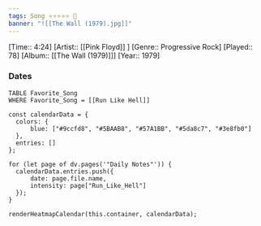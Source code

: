 ```yaml
---
tags: Song ⭐⭐⭐⭐⭐ 💛
banner: "![[The Wall (1979).jpg]]"
---
```

[Time:: 4:24]
[Artist:: [[Pink Floyd]] ]
[Genre:: Progressive Rock]
[Played:: 78]
[Album:: [[The Wall (1979)]]]
[Year:: 1979]
### Dates
````dataview
TABLE Favorite_Song
WHERE Favorite_Song = [[Run Like Hell]]
````

  ```dataviewjs
const calendarData = { 
	colors: { 
		blue: ["#9ccfd8", "#5BAAB8", "#57A1BB", "#5da8c7", "#3e8fb0"] 
	}, 
	entries: [] 
}; 

for (let page of dv.pages('"Daily Notes"')) { 
	calendarData.entries.push({ 
		date: page.file.name, 
		intensity: page["Run_Like_Hell"]
	}); 
} 

renderHeatmapCalendar(this.container, calendarData);
```
